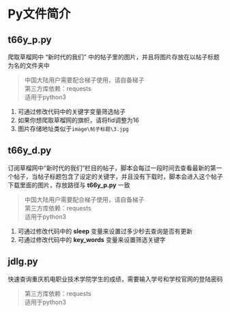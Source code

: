 # **Py文件简介**


## t66y_p.py
爬取草榴网中 “新时代的我们” 中的帖子里的图片，并且将图片存放在以帖子标题为名的文件夹中
> 中国大陆用户需要配合梯子使用，请自备梯子<br/>
> 第三方库依赖：requests<br/>
> 适用于python3

1. 可通过修改代码中的关键字变量筛选帖子
2.  如果你想爬取草榴网的旗帜，请将fid调整为16
3.  图片存储地址类似于`image\帖子标题\3.jpg`


## t66y_d.py
订阅草榴网中“新时代的我们”栏目的帖子，脚本会每过一段时间去查看最新的第一个帖子，当帖子标题包含了设定的关键字，并且没有下载时，脚本会进入这个帖子下载里面的图片，存放路径与 **t66y_p.py** 一致

> 中国大陆用户需要配合梯子使用，请自备梯子<br/>
> 第三方库依赖：requests<br/>
> 适用于python3

1. 可通过修改代码中的 **sleep** 变量来设置过多少秒去查询是否有更新
2. 可通过修改代码中的 **key_words** 变量来设置筛选关键字


## jdlg.py
快速查询重庆机电职业技术学院学生的成绩，需要输入学号和学校官网的登陆密码

> 第三方库依赖：requests<br/>
> 适用于python3
